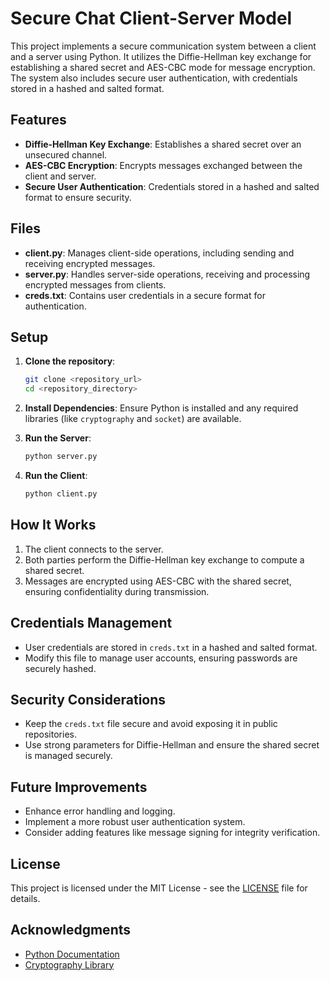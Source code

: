 # Secure Chat Client-Server Model

This project implements a secure communication system between a client and a server using Python. It utilizes the Diffie-Hellman key exchange for establishing a shared secret and AES-CBC mode for message encryption. The system also includes secure user authentication, with credentials stored in a hashed and salted format.

## Features
- **Diffie-Hellman Key Exchange**: Establishes a shared secret over an unsecured channel.
- **AES-CBC Encryption**: Encrypts messages exchanged between the client and server.
- **Secure User Authentication**: Credentials stored in a hashed and salted format to ensure security.

## Files
- **client.py**: Manages client-side operations, including sending and receiving encrypted messages.
- **server.py**: Handles server-side operations, receiving and processing encrypted messages from clients.
- **creds.txt**: Contains user credentials in a secure format for authentication.

## Setup

1. **Clone the repository**:
    ```bash
    git clone <repository_url>
    cd <repository_directory>
    ```

2. **Install Dependencies**:
   Ensure Python is installed and any required libraries (like `cryptography` and `socket`) are available.

3. **Run the Server**:
    ```bash
    python server.py
    ```

4. **Run the Client**:
    ```bash
    python client.py
    ```

## How It Works
1. The client connects to the server.
2. Both parties perform the Diffie-Hellman key exchange to compute a shared secret.
3. Messages are encrypted using AES-CBC with the shared secret, ensuring confidentiality during transmission.

## Credentials Management
- User credentials are stored in `creds.txt` in a hashed and salted format.
- Modify this file to manage user accounts, ensuring passwords are securely hashed.

## Security Considerations
- Keep the `creds.txt` file secure and avoid exposing it in public repositories.
- Use strong parameters for Diffie-Hellman and ensure the shared secret is managed securely.

## Future Improvements
- Enhance error handling and logging.
- Implement a more robust user authentication system.
- Consider adding features like message signing for integrity verification.

## License
This project is licensed under the MIT License - see the [LICENSE](LICENSE) file for details.

## Acknowledgments
- [Python Documentation](https://docs.python.org/3/)
- [Cryptography Library](https://cryptography.io/en/latest/)
